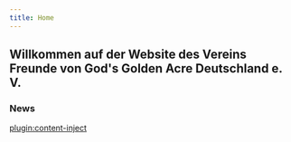```yaml
---
title: Home
---
```

## Willkommen auf der Website des Vereins Freunde von God's Golden Acre Deutschland e. V.

### News
[plugin:content-inject](/news)